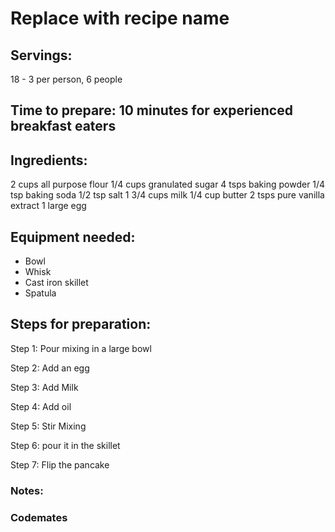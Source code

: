 # Replace with recipe name

## Servings: 
18 - 3 per person, 6 people

## Time to prepare: 10 minutes for experienced breakfast eaters

## Ingredients: 
2 cups all purpose flour
1/4 cups granulated sugar
4 tsps baking powder
1/4 tsp baking soda
1/2 tsp salt
1 3/4 cups milk
1/4 cup butter
2 tsps pure vanilla extract
1 large egg


## Equipment needed:
- Bowl
- Whisk
- Cast iron skillet
- Spatula

## Steps for preparation:

Step 1: Pour mixing in a large bowl 

Step 2: Add an egg 

Step 3: Add Milk 

Step 4: Add oil 

Step 5: Stir Mixing 

Step 6: pour it in the skillet 

Step 7: Flip the pancake 

### Notes:



### Codemates #
